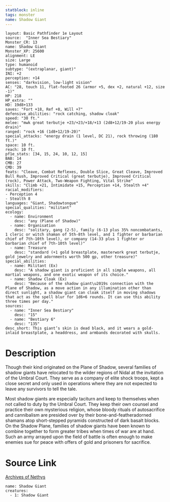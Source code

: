 ```yaml
---
statblock: inline
tags: monster
name: Shadow Giant
---
```

```statblock
layout: Basic Pathfinder 1e Layout
source:  "Inner Sea Bestiary"
Monster_CR: 13
name: Shadow Giant
Monster_XP: 25600
alignment: LE
size: Large
type: humanoid
subtype: "(extraplanar, giant)"
INI: +2
perception: +14
senses: "darkvision, low-light vision"
AC: "28, touch 11, flat-footed 26 (armor +5, dex +2, natural +12, size -1)"
HP: 218
HP_extra: ""
HD: 19d8+133
saves: "Fort +18, Ref +8, Will +7"
defensive_abilities: "rock catching, shadow cloak"
speed: "30 ft."
melee: "mwk great terbutje +23/+23/+18/+13 (2d8+12/19-20 plus energy drain)"
ranged: "rock +16 (1d8+12/19-20)"
special_attacks: "energy drain (1 level, DC 21), rock throwing (180 ft.)"
space: 10 ft.
reach: 10 ft.
pf1e_stats: [34, 15, 24, 10, 12, 15]
BAB: 14
CMB: 27
CMD: 39
feats: "Cleave, Combat Reflexes, Double Slice, Great Cleave, Improved Bull Rush, Improved Critical (great terbutje), Improved Critical (rock), Power Attack, Two-Weapon Fighting, Vital Strike"
skills: "Climb +21, Intimidate +15, Perception +14, Stealth +4"
racial_modifiers:
- Perception 4
- Stealth 8
languages: "Giant, Shadowtongue"
special_qualities: "militant"
ecology:
  - name: Environment
    desc: "any (Plane of Shadow)"
  - name: Organisation
    desc: "solitary, gang (2-5), family (6-13 plus 35% noncombatants, 1 cleric or witch shaman of 5th-8th level, and 1 fighter or barbarian chief of 7th-10th level), or company (14-33 plus 1 fighter or barbarian chief of 7th-10th level)"
  - name: Treasure
    desc: "standard (+1 gold breastplate, masterwork great terbutje, gold jewelry and adornments worth 500 gp, other treasure)"
special_abilities:
  - name: Militant (Ex)
    desc: "A shadow giant is proficient in all simple weapons, all martial weapons, and one exotic weapon of its choice."
  - name: Shadow Cloak (Ex)
    desc: "Because of the shadow giant\u2019s connection with the Plane of Shadow, as a move action in any illumination other than direct sunlight, a shadow giant can cloak itself in moving shadows that act as the spell blur for 1d6+6 rounds. It can use this ability three times per day."
sources:
  - name: "Inner Sea Bestiary"
    desc: "15"
  - name: "Bestiary 6"
    desc: "135"
desc_short: This giant’s skin is dead black, and it wears a gold-inlaid breastplate, a headdress, and armbands decorated with skulls.
```
# Description
Though their kind originated on the Plane of Shadow, several families of shadow giants have relocated to the wilder regions of Nidal at the invitation of the Umbral Court. They serve as a company of elite shock troops, kept a close secret and only used in operations where they are not expected to leave any survivors to tell the tale.

Most shadow giants are especially taciturn and keep to themselves when not called to duty by the Umbral Court. They keep their own counsel and practice their own mysterious religion, whose bloody rituals of autosacrifice and cannibalism are presided over by their bone-and-featheradorned shamans atop short-stepped pyramids constructed of dark basalt blocks. On the Shadow Plane, families of shadow giants have been known to combine together to form greater tribes when times of war are at hand. Such an army arrayed upon the field of battle is often enough to make enemies sue for peace with offers of gold and prisoners for sacrifice.
# Source Link
[Archives of Nethys](https://aonprd.com/MonsterDisplay.aspx?ItemName=Shadow%20Giant)
```encounter-table
name: Shadow Giant
creatures:
  - 1: Shadow Giant
```
